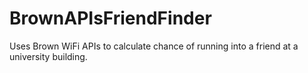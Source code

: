 # BrownAPIsFriendFinder
Uses Brown WiFi APIs to calculate chance of running into a friend at a university building.
